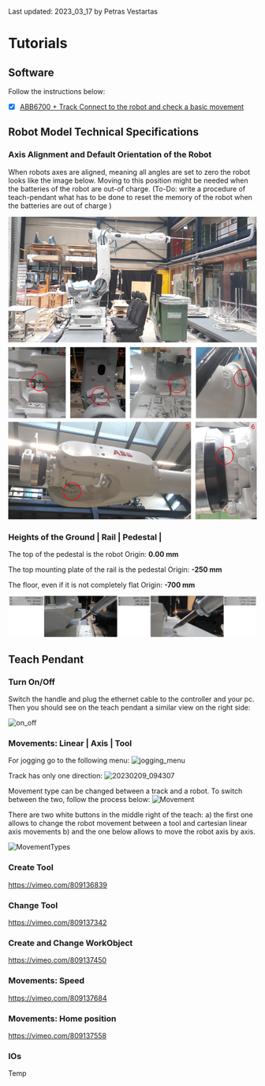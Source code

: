 Last updated: 2023_03_17 by Petras Vestartas

# Tutorials

## Software

Follow the instructions below:
- [X] [ABB6700 + Track Connect to the robot and check a basic movement](https://github.com/GIS-EPFL/Robots/tree/main/robot_files/abb_irb_6700_track_irtb_6004)

## Robot Model Technical Specifications

### Axis Alignment and Default Orientation of the Robot

When robots axes are aligned, meaning all angles are set to zero the robot looks like the image below. Moving to this position might be needed when the batteries of the robot are out-of charge. (To-Do: write a procedure of teach-pendant what has to be done to reset the memory of the robot when the batteries are out of charge )

![1676553389308](image/ReadMe/1676553389308.png)

### Heights of the Ground | Rail | Pedestal |

The top of the pedestal is the robot Origin: **0.00 mm**

The top mounting plate of the rail is the pedestal Origin: **-250 mm**

The floor, even if it is not completely flat Origin: **-700 mm**

![1676553962521](image/ReadMe/1676553962521.png)

## Teach Pendant

### Turn On/Off

Switch the handle and plug the ethernet cable to the controller and your pc.
Then you should see on the teach pendant a similar view on the right side:

![on_off](https://user-images.githubusercontent.com/18013985/225984329-56f43016-a6f9-4e6f-adf7-cc0670f27ddd.jpg)


### Movements: Linear | Axis | Tool

For jogging go to the following menu:
![jogging_menu](https://user-images.githubusercontent.com/18013985/225979059-431a4fcb-7fd9-4ebc-9030-1f43d4b99720.jpg)

Track has only one direction:
![20230209_094307](https://user-images.githubusercontent.com/18013985/225979146-65525091-7adf-4d52-9f72-df013cd666d7.jpg)

Movement type can be changed between a track and a robot. To switch between the two, follow the process below:
![Movement](https://user-images.githubusercontent.com/18013985/225983975-a22513bc-b423-4fd5-a185-2268fb997702.jpg)


There are two white buttons in the middle right of the teach:
a) the first one allows to change the robot movement between a tool and cartesian linear axis movements
b) and the one below allows to move the robot axis by axis.

![MovementTypes](https://user-images.githubusercontent.com/18013985/225982691-c6d79932-86ce-4187-a432-6fc942160425.jpg)




### Create Tool

https://vimeo.com/809136839


### Change Tool

https://vimeo.com/809137342

### Create and Change WorkObject

https://vimeo.com/809137450

### Movements: Speed

https://vimeo.com/809137684

### Movements: Home position

https://vimeo.com/809137558

### IOs

Temp
